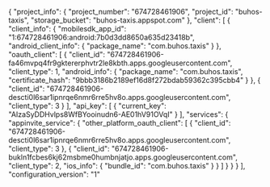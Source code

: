 
{
  "project_info": {
    "project_number": "674728461906",
    "project_id": "buhos-taxis",
    "storage_bucket": "buhos-taxis.appspot.com"
  },
  "client": [
    {
      "client_info": {
        "mobilesdk_app_id": "1:674728461906:android:7b0d3dd8650a635d23418b",
        "android_client_info": {
          "package_name": "com.buhos.taxis"
        }
      },
      "oauth_client": [
        {
          "client_id": "674728461906-fa46mvpq4fr9gktererphvtr2le8kbth.apps.googleusercontent.com",
          "client_type": 1,
          "android_info": {
            "package_name": "com.buhos.taxis",
            "certificate_hash": "9bbb3186b2189ef16d8f272bdab59362c395cbb4"
          }
        },
        {
          "client_id": "674728461906-descti0l6sar1ipnrqe6nmr6rre5hv8o.apps.googleusercontent.com",
          "client_type": 3
        }
      ],
      "api_key": [
        {
          "current_key": "AIzaSyDDHvlps8WfBYooinudn6-AE01hV91OVqI"
        }
      ],
      "services": {
        "appinvite_service": {
          "other_platform_oauth_client": [
            {
              "client_id": "674728461906-descti0l6sar1ipnrqe6nmr6rre5hv8o.apps.googleusercontent.com",
              "client_type": 3
            },
            {
              "client_id": "674728461906-bukln1fcbes6kj62msbme0humbnjatjo.apps.googleusercontent.com",
              "client_type": 2,
              "ios_info": {
                "bundle_id": "com.buhos.taxis"
              }
            }
          ]
        }
      }
    }
  ],
  "configuration_version": "1"
